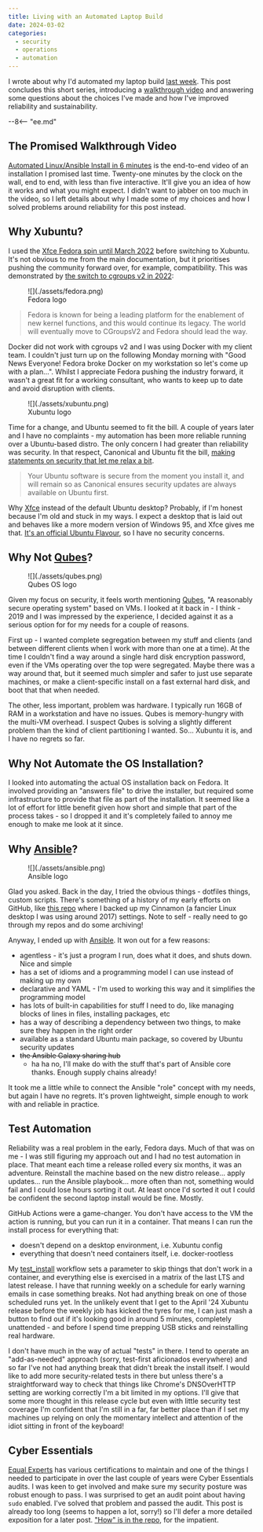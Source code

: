 ```yaml
---
title: Living with an Automated Laptop Build
date: 2024-03-02
categories:
  - security
  - operations
  - automation
---
```



I wrote about why I'd automated my laptop build [last week](../2024-02-27-automated-laptop-build-intro/index.md).
This post concludes this short series, introducing a [walkthrough video](https://www.youtube.com/watch?v=CyuGg4F850g) and answering some questions about the choices I've made and how I've improved reliability and sustainability.

<!-- more -->

--8<-- "ee.md"

## The Promised Walkthrough Video

[Automated Linux/Ansible Install in 6 minutes](https://www.youtube.com/watch?v=CyuGg4F850g) is the end-to-end video of an installation I promised last time. Twenty-one minutes by the clock on the wall, end to end, with less than five interactive. It'll give you an idea of how it works and what you might expect. I didn't want to jabber on too much in the video, so I left details about why I made some of my choices and how I solved problems around reliability for this post instead.

## Why Xubuntu?

I used the [Xfce Fedora spin until March 2022](https://github.com/brabster/workstation-setup) before switching to Xubuntu. It's not obvious to me from the main documentation, but it prioritises pushing the community forward over, for example, compatibility. This was demonstrated by [the switch to cgroups v2 in 2022](https://fedoraproject.org/wiki/Changes/CGroupsV2):

<figure markdown="span">
  ![](./assets/fedora.png)
  <figcaption>Fedora logo</figcaption>
</figure>

> Fedora is known for being a leading platform for the enablement of new kernel functions, and this would continue its legacy. The world will eventually move to CGroupsV2 and Fedora should lead the way.

Docker did not work with cgroups v2 and I was using Docker with my client team. I couldn't just turn up on the following Monday morning with "Good News Everyone! Fedora broke Docker on my workstation so let's come up with a plan...". Whilst I appreciate Fedora pushing the industry forward, it wasn't a great fit for a working consultant, who wants to keep up to date and avoid disruption with clients.

<figure markdown="span">
  ![](./assets/xubuntu.png)
  <figcaption>Xubuntu logo</figcaption>
</figure>

Time for a change, and Ubuntu seemed to fit the bill. A couple of years later and I have no complaints - my automation has been more reliable running over a Ubuntu-based distro. The only concern I had greater than reliability was security. In that respect, Canonical and Ubuntu fit the bill, [making statements on security that let me relax a bit](https://ubuntu.com/security).

> Your Ubuntu software is secure from the moment you install it, and will remain so as Canonical ensures security updates are always available on Ubuntu first.

Why [Xfce](https://www.xfce.org/) instead of the default Ubuntu desktop? Probably, if I'm honest because I'm old and stuck in my ways. I expect a desktop that is laid out and behaves like a more modern version of Windows 95, and Xfce gives me that. [It's an official Ubuntu Flavour](https://wiki.ubuntu.com/UbuntuFlavors), so I have no security concerns.

## Why Not [Qubes](https://www.qubes-os.org/)?

<figure markdown="span">
  ![](./assets/qubes.png)
  <figcaption>Qubes OS logo</figcaption>
</figure>

Given my focus on security, it feels worth mentioning [Qubes](https://www.qubes-os.org/), "A reasonably secure operating system" based on VMs. I looked at it back in - I think - 2019 and I was impressed by the experience, I decided against it as a serious option for for my needs for a couple of reasons.

First up - I wanted complete segregation between my stuff and clients (and between different clients when I work with more than one at a time). At the time I couldn't find a way around a single hard disk encryption password, even if the VMs operating over the top were segregated. Maybe there was a way around that, but it seemed much simpler and safer to just use separate machines, or make a client-specific install on a fast external hard disk, and boot that that when needed.

The other, less important, problem was hardware. I typically run 16GB of RAM in a workstation and have no issues. Qubes is memory-hungry with the multi-VM overhead. I suspect Qubes is solving a slightly different problem than the kind of client partitioning I wanted. So... Xubuntu it is, and I have no regrets so far.

## Why Not Automate the OS Installation?

I looked into automating the actual OS installation back on Fedora. It involved providing an "answers file" to drive the installer, but required some infrastructure to provide that file as part of the installation. It seemed like a lot of effort for little benefit given how short and simple that part of the process takes - so I dropped it and it's completely failed to annoy me enough to make me look at it since.

## Why [Ansible](https://www.ansible.com/)?

<figure markdown="span">
  ![](./assets/ansible.png)
  <figcaption>Ansible logo</figcaption>
</figure>

Glad you asked. Back in the day, I tried the obvious things - dotfiles things, custom scripts. There's something of a history of my early efforts on GitHub, like [this repo](https://github.com/brabster/cinnamon) where I backed up my Cinnamon (a fancier Linux desktop I was using around 2017) settings. Note to self - really need to go through my repos and do some archiving!

Anyway, I ended up with [Ansible](https://www.ansible.com/). It won out for a few reasons:

- agentless - it's just a program I run, does what it does, and shuts down. Nice and simple
- has a set of idioms and a programming model I can use instead of making up my own
- declarative and YAML - I'm used to working this way and it simplifies the programming model
- has lots of built-in capabilities for stuff I need to do, like  managing blocks of lines in files, installing packages, etc
- has a way of describing a dependency between two things, to make sure they happen in the right order
- available as a standard Ubuntu main package, so covered by Ubuntu security updates
- ~~the Ansible Galaxy sharing hub~~
  - ha ha no, I'll make do with the stuff that's part of Ansible core thanks. Enough supply chains already!

It took me a little while to connect the Ansible "role" concept with my needs, but again I have no regrets. It's proven lightweight, simple enough to work with and reliable in practice.

## Test Automation

Reliability was a real problem in the early, Fedora days. Much of that was on me - I was still figuring my approach out and I had no test automation in place. That meant each time a release rolled every six months, it was an adventure. Reinstall the machine based on the new distro release... apply updates... run the Ansible playbook... more often than not, something would fail and I could lose hours sorting it out. At least once I'd sorted it out I could be confident the second laptop install would be fine. Mostly.

GitHub Actions were a game-changer. You don't have access to the VM the action is running, but you can run it in a container. That means I can run the install process for everything that:

- doesn't depend on a desktop environment, i.e. Xubuntu config
- everything that doesn't need containers itself, i.e. docker-rootless

My [test_install](https://github.com/brabster/xubuntu-workstation/actions/workflows/test_install.yml) workflow sets a parameter to skip things that don't work in a container, and everything else is exercised in a matrix of the last LTS and latest release. I have that running weekly on a schedule for early warning emails in case something breaks. Not had anything break on one of those scheduled runs yet. In the unlikely event that I get to the April '24 Xubuntu release before the weekly job has kicked the tyres for me, I can just mash a button to find out if it's looking good in around 5 minutes, completely unattended - and before I spend time prepping USB sticks and reinstalling real hardware.

I don't have much in the way of actual "tests" in there. I tend to operate an "add-as-needed" approach (sorry, test-first aficionados everywhere) and so far I've not had anything break that didn't break the install itself. I would like to add more security-related tests in there but unless there's a straightforward way to check that things like Chrome's DNSOverHTTP setting are working correctly I'm a bit limited in my options. I'll give that some more thought in this release cycle but even with little security test coverage I'm confident that I'm still in a far, far better place than if I set my machines up relying on only the momentary intellect and attention of the idiot sitting in front of the keyboard!

## Cyber Essentials

[Equal Experts](https://equalexperts.com) has various certifications to maintain and one of the things I needed to participate in over the last couple of years were Cyber Essentials audits. I was keen to get involved and make sure my security posture was robust enough to pass. I was surprised to get an audit point about having `sudo` enabled. I've solved that problem and passed the audit. This post is already too long (seems to happen a lot, sorry!) so I'll defer a more detailed exposition for a later post. ["How" is in the repo](https://github.com/brabster/xubuntu-workstation/blob/main/roles/sudo/tasks/main.yml), for the impatient.



